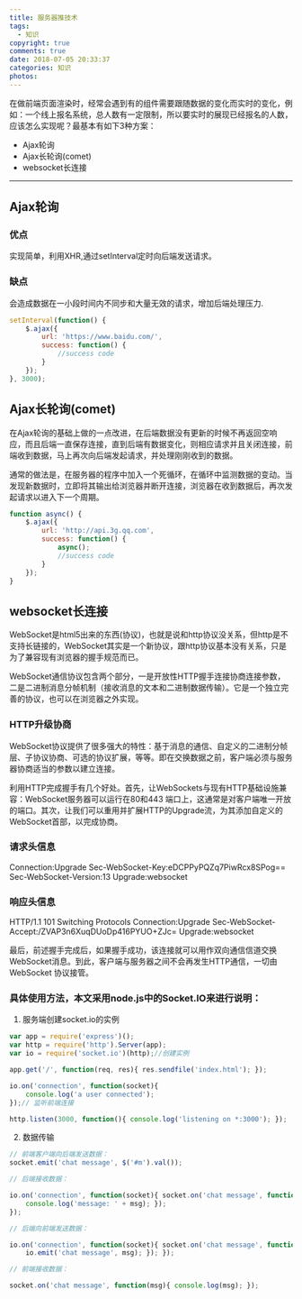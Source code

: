 ```yaml
---
title: 服务器推技术
tags:
  - 知识
copyright: true
comments: true
date: 2018-07-05 20:33:37
categories: 知识
photos:
---
```


在做前端页面渲染时，经常会遇到有的组件需要跟随数据的变化而实时的变化，例如：一个线上报名系统，总人数有一定限制，所以要实时的展现已经报名的人数，应该怎么实现呢？最基本有如下3种方案：

- Ajax轮询
- Ajax长轮询(comet)
- websocket长连接

--- 
<!-- more -->

## Ajax轮询

### 优点
实现简单，利用XHR,通过setInterval定时向后端发送请求。

### 缺点
会造成数据在一小段时间内不同步和大量无效的请求，增加后端处理压力.

```javascript
setInterval(function() {
    $.ajax({
        url: 'https://www.baidu.com/',
        success: function() {
            //success code
        }
    });
}, 3000);
```

## Ajax长轮询(comet)

在Ajax轮询的基础上做的一点改进，在后端数据没有更新的时候不再返回空响应，而且后端一直保存连接，直到后端有数据变化，则相应请求并且关闭连接，前端收到数据，马上再次向后端发起请求，并处理刚刚收到的数据。

通常的做法是，在服务器的程序中加入一个死循环，在循环中监测数据的变动。当发现新数据时，立即将其输出给浏览器并断开连接，浏览器在收到数据后，再次发起请求以进入下一个周期。

```javascript
function async() {
    $.ajax({
        url: 'http://api.3g.qq.com',
        success: function() {
            async();
            //success code
        }
    });
}
```

## websocket长连接

WebSocket是html5出来的东西(协议)，也就是说和http协议没关系，但http是不支持长链接的，WebSocket其实是一个新协议，跟http协议基本没有关系，只是为了兼容现有浏览器的握手规范而已。

WebSocket通信协议包含两个部分，一是开放性HTTP握手连接协商连接参数，二是二进制消息分帧机制（接收消息的文本和二进制数据传输）。它是一个独立完善的协议，也可以在浏览器之外实现。

### HTTP升级协商

WebSocket协议提供了很多强大的特性：基于消息的通信、自定义的二进制分帧层、子协议协商、可选的协议扩展，等等。即在交换数据之前，客户端必须与服务器协商适当的参数以建立连接。

利用HTTP完成握手有几个好处。首先，让WebSockets与现有HTTP基础设施兼容：WebSocket服务器可以运行在80和443 端口上，这通常是对客户端唯一开放的端口。其次，让我们可以重用并扩展HTTP的Upgrade流，为其添加自定义的WebSocket首部，以完成协商。

### 请求头信息

Connection:Upgrade Sec-WebSocket-Key:eDCPPyPQZq7PiwRcx8SPog== Sec-WebSocket-Version:13 Upgrade:websocket 

### 响应头信息

HTTP/1.1 101 Switching Protocols Connection:Upgrade Sec-WebSocket-Accept:/ZVAP3n6XuqDUoDp416PYUO+ZJc= Upgrade:websocket


最后，前述握手完成后，如果握手成功，该连接就可以用作双向通信信道交换WebSocket消息。到此，客户端与服务器之间不会再发生HTTP通信，一切由WebSocket 协议接管。

### 具体使用方法，本文采用node.js中的Socket.IO来进行说明：

1. 服务端创建socket.io的实例

```javascript
var app = require('express')(); 
var http = require('http').Server(app); 
var io = require('socket.io')(http);//创建实例 

app.get('/', function(req, res){ res.sendfile('index.html'); });

io.on('connection', function(socket){ 
    console.log('a user connected'); 
});// 监听前端连接 

http.listen(3000, function(){ console.log('listening on *:3000'); });  
```

2. 数据传输

```javascript
// 前端客户端向后端发送数据：
socket.emit('chat message', $('#m').val()); 

// 后端接收数据：

io.on('connection', function(socket){ socket.on('chat message', function(msg){ 
    console.log('message: ' + msg); }); 
}); 

// 后端向前端发送数据：

io.on('connection', function(socket){ socket.on('chat message', function(msg){ 
    io.emit('chat message', msg); }); }); 

// 前端接收数据：

socket.on('chat message', function(msg){ console.log(msg); });
```